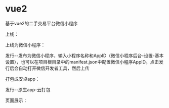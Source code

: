 # vue2

基于vue2的二手交易平台微信小程序

上线：

上线为微信小程序：

发行--发布为微信小程序，输入小程序名称和AppID（微信小程序后台-设置-基本设置），也可以在项目根目录中的manifest.json中配置微信小程序AppID。点击发行后会自动打开微信开发者工具，然后上传

打包成安卓app：

发行--原生app-云打包

页面展示：

